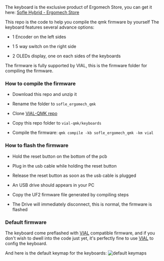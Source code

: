 The keyboard is the exclusive product of Ergomech Store, you can get it here: [Sofle Hybrid - Ergomech Store](https://ergomech.store/@/shop/sofle-hybrid-sandwich-style-423#attr=965,970,972,968,966)

This repo is the code to help you compile the qmk firmware by yourself
The keyboard features several advance options:

- 1 Encoder on the left sides

- 1 5 way switch on the right side

- 2 OLEDs display, one on each sides of the keyboards

The firmware is fully supported by VIAL, this is the firmware folder for compiling the firmware.

### How to compile the firmware

- Download this repo and unzip it

- Rename the folder to `sofle_ergomech_qmk`

- Clone [VIAL-QMK repo](https://github.com/vial-kb/vial-qmk)

- Copy this repo folder to `vial-qmk/keyboards`

- Compile the firmware: `qmk compile -kb sofle_ergomech_qmk -km vial`

### How to flash the firmware

- Hold the reset button on the bottom of the pcb 

- Plug in the usb cable while holding the reset button

- Release the reset button as soon as the usb cable is plugged

- An USB drive should appears in your PC

- Copy the UF2 firmware file generated by compiling steps

- The Drive will immediately disconnect, this is normal, the firmware is flashed


### Default firmware
The keyboard come preflashed with [VIAL](https://vial.rocks) compatible firmware, and if you don't wish to dwell into the code just yet, it's perfectly fine to use [VIAL](https://vial.rocks) to config the keyboard.

And here is the default keymap for the keyboards:
![default keymaps](./sofle_ergomech.svg)

